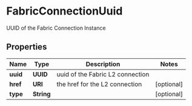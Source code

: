 

# FabricConnectionUuid

UUID of the Fabric Connection Instance

## Properties

| Name | Type | Description | Notes |
|------------ | ------------- | ------------- | -------------|
|**uuid** | **UUID** | uuid of the Fabric L2 connection |  |
|**href** | **URI** | the href for the L2 connection |  [optional] |
|**type** | **String** |  |  [optional] |



